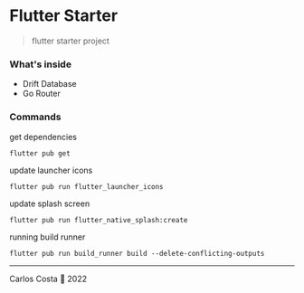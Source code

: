 # Flutter Starter

> flutter starter project

### What's inside

- Drift Database
- Go Router

### Commands

get dependencies
```
flutter pub get
```

update launcher icons
```
flutter pub run flutter_launcher_icons
```

update splash screen
```
flutter pub run flutter_native_splash:create
```

running build runner
```
flutter pub run build_runner build --delete-conflicting-outputs
```

---

Carlos Costa 🦖 2022
